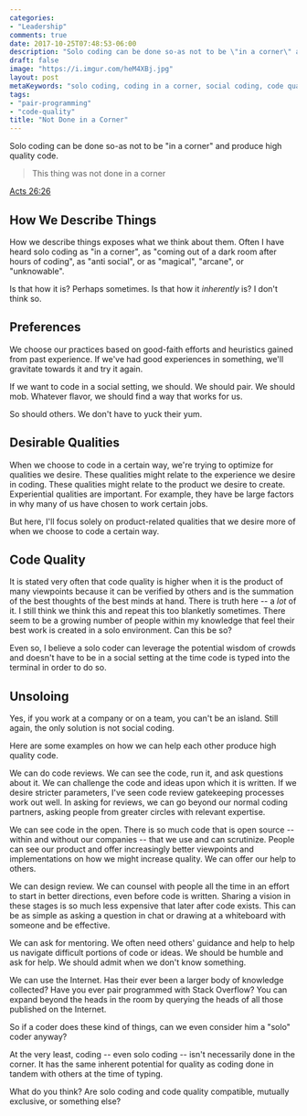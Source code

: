 ```yaml
---
categories:
- "Leadership"
comments: true
date: 2017-10-25T07:48:53-06:00
description: "Solo coding can be done so-as not to be \"in a corner\" and produce high quality code."
draft: false
image: "https://i.imgur.com/heM4XBj.jpg"
layout: post
metaKeywords: "solo coding, coding in a corner, social coding, code quality, wisdom of crowds, code review"
tags:
- "pair-programming"
- "code-quality"
title: "Not Done in a Corner"
---
```


Solo coding can be done so-as not to be "in a corner" and produce high quality code.

<!--more-->

> This thing was not done in a corner

[Acts 26:26](https://www.lds.org/scriptures/nt/acts/26.26?lang=eng#26)

## How We Describe Things

How we describe things exposes what we think about them.  Often I have heard solo coding as "in a corner", as "coming out of a dark room after hours of coding", as "anti social", or as "magical", "arcane", or "unknowable".

Is that how it is?  Perhaps sometimes.  Is that how it _inherently_ is?  I don't think so.

## Preferences

We choose our practices based on good-faith efforts and heuristics gained from past experience.  If we've had good experiences in something, we'll gravitate towards it and try it again.

If we want to code in a social setting, we should.  We should pair.  We should mob.  Whatever flavor, we should find a way that works for us.

So should others.  We don't have to yuck their yum.

## Desirable Qualities

When we choose to code in a certain way, we're trying to optimize for qualities we desire.  These qualities might relate to the experience we desire in coding. These qualities might relate to the product we desire to create.  Experiential qualities are important.  For example, they have be large factors in why many of us have chosen to work certain jobs.

But here, I'll focus solely on product-related qualities that we desire more of when we choose to code a certain way.

## Code Quality

It is stated very often that code quality is higher when it is the product of many viewpoints because it can be verified by others and is the summation of the best thoughts of the best minds at hand.  There is truth here -- a _lot_ of it.  I still think we think this and repeat this too blanketly sometimes.  There seem to be a growing number of people within my knowledge that feel their best work is created in a solo environment.  Can this be so?

Even so, I believe a solo coder can leverage the potential wisdom of crowds and doesn't have to be in a social setting at the time code is typed into the terminal in order to do so.

## Unsoloing

Yes, if you work at a company or on a team, you can't be an island.  Still again, the only solution is not social coding.

Here are some examples on how we can help each other produce high quality code.

We can do code reviews.  We can see the code, run it, and ask questions about it.  We can challenge the code and ideas upon which it is written.  If we desire stricter parameters, I've seen code review gatekeeping processes work out well.  In asking for reviews, we can go beyond our normal coding partners, asking people from greater circles with relevant expertise.

We can see code in the open.  There is so much code that is open source -- within and without our companies -- that we use and can scrutinize.  People can see our product and offer increasingly better viewpoints and implementations on how we might increase quality.  We can offer our help to others.

We can design review.  We can counsel with people all the time in an effort to start in better directions, even before code is written.  Sharing a vision in these stages is so much less expensive that later after code exists.  This can be as simple as asking a question in chat or drawing at a whiteboard with someone and be effective.

We can ask for mentoring.  We often need others' guidance and help to help us navigate difficult portions of code or ideas.  We should be humble and ask for help.  We should admit when we don't know something.

We can use the Internet.  Has their ever been a larger body of knowledge collected?  Have you ever pair programmed with Stack Overflow?  You can expand beyond the heads in the room by querying the heads of all those published on the Internet.

So if a coder does these kind of things, can we even consider him a "solo" coder anyway?

At the very least, coding -- even solo coding -- isn't necessarily done in the corner.  It has the same inherent potential for quality as coding done in tandem with others at the time of typing.

What do you think?  Are solo coding and code quality compatible, mutually exclusive, or something else?

